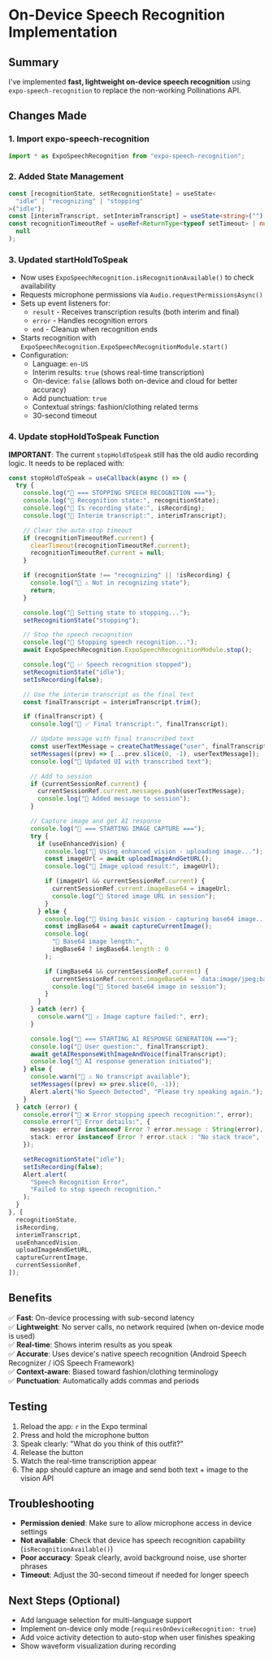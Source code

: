 # On-Device Speech Recognition Implementation

## Summary

I've implemented **fast, lightweight on-device speech recognition** using `expo-speech-recognition` to replace the non-working Pollinations API.

## Changes Made

### 1. Import expo-speech-recognition

```typescript
import * as ExpoSpeechRecognition from "expo-speech-recognition";
```

### 2. Added State Management

```typescript
const [recognitionState, setRecognitionState] = useState<
  "idle" | "recognizing" | "stopping"
>("idle");
const [interimTranscript, setInterimTranscript] = useState<string>("");
const recognitionTimeoutRef = useRef<ReturnType<typeof setTimeout> | null>(
  null
);
```

### 3. Updated startHoldToSpeak

- Now uses `ExpoSpeechRecognition.isRecognitionAvailable()` to check availability
- Requests microphone permissions via `Audio.requestPermissionsAsync()`
- Sets up event listeners for:
  - `result` - Receives transcription results (both interim and final)
  - `error` - Handles recognition errors
  - `end` - Cleanup when recognition ends
- Starts recognition with `ExpoSpeechRecognition.ExpoSpeechRecognitionModule.start()`
- Configuration:
  - Language: `en-US`
  - Interim results: `true` (shows real-time transcription)
  - On-device: `false` (allows both on-device and cloud for better accuracy)
  - Add punctuation: `true`
  - Contextual strings: fashion/clothing related terms
  - 30-second timeout

### 4. Update stopHoldToSpeak Function

**IMPORTANT**: The current `stopHoldToSpeak` still has the old audio recording logic. It needs to be replaced with:

```typescript
const stopHoldToSpeak = useCallback(async () => {
  try {
    console.log("🎤 === STOPPING SPEECH RECOGNITION ===");
    console.log("🎤 Recognition state:", recognitionState);
    console.log("🎤 Is recording state:", isRecording);
    console.log("🎤 Interim transcript:", interimTranscript);

    // Clear the auto-stop timeout
    if (recognitionTimeoutRef.current) {
      clearTimeout(recognitionTimeoutRef.current);
      recognitionTimeoutRef.current = null;
    }

    if (recognitionState !== "recognizing" || !isRecording) {
      console.log("🎤 ⚠️ Not in recognizing state");
      return;
    }

    console.log("🎤 Setting state to stopping...");
    setRecognitionState("stopping");

    // Stop the speech recognition
    console.log("🎤 Stopping speech recognition...");
    await ExpoSpeechRecognition.ExpoSpeechRecognitionModule.stop();

    console.log("🎤 ✅ Speech recognition stopped");
    setRecognitionState("idle");
    setIsRecording(false);

    // Use the interim transcript as the final text
    const finalTranscript = interimTranscript.trim();

    if (finalTranscript) {
      console.log("🎤 ✅ Final transcript:", finalTranscript);

      // Update message with final transcribed text
      const userTextMessage = createChatMessage("user", finalTranscript);
      setMessages((prev) => [...prev.slice(0, -1), userTextMessage]);
      console.log("🎤 Updated UI with transcribed text");

      // Add to session
      if (currentSessionRef.current) {
        currentSessionRef.current.messages.push(userTextMessage);
        console.log("🎤 Added message to session");
      }

      // Capture image and get AI response
      console.log("🎤 === STARTING IMAGE CAPTURE ===");
      try {
        if (useEnhancedVision) {
          console.log("🎤 Using enhanced vision - uploading image...");
          const imageUrl = await uploadImageAndGetURL();
          console.log("🎤 Image upload result:", imageUrl);

          if (imageUrl && currentSessionRef.current) {
            currentSessionRef.current.imageBase64 = imageUrl;
            console.log("🎤 Stored image URL in session");
          }
        } else {
          console.log("🎤 Using basic vision - capturing base64 image...");
          const imgBase64 = await captureCurrentImage();
          console.log(
            "🎤 Base64 image length:",
            imgBase64 ? imgBase64.length : 0
          );

          if (imgBase64 && currentSessionRef.current) {
            currentSessionRef.current.imageBase64 = `data:image/jpeg;base64,${imgBase64}`;
            console.log("🎤 Stored base64 image in session");
          }
        }
      } catch (err) {
        console.warn("🎤 ⚠️ Image capture failed:", err);
      }

      console.log("🎤 === STARTING AI RESPONSE GENERATION ===");
      console.log("🎤 User question:", finalTranscript);
      await getAIResponseWithImageAndVoice(finalTranscript);
      console.log("🎤 AI response generation initiated");
    } else {
      console.warn("🎤 ⚠️ No transcript available");
      setMessages((prev) => prev.slice(0, -1));
      Alert.alert("No Speech Detected", "Please try speaking again.");
    }
  } catch (error) {
    console.error("🎤 ❌ Error stopping speech recognition:", error);
    console.error("🎤 Error details:", {
      message: error instanceof Error ? error.message : String(error),
      stack: error instanceof Error ? error.stack : "No stack trace",
    });

    setRecognitionState("idle");
    setIsRecording(false);
    Alert.alert(
      "Speech Recognition Error",
      "Failed to stop speech recognition."
    );
  }
}, [
  recognitionState,
  isRecording,
  interimTranscript,
  useEnhancedVision,
  uploadImageAndGetURL,
  captureCurrentImage,
  currentSessionRef,
]);
```

## Benefits

✅ **Fast**: On-device processing with sub-second latency  
✅ **Lightweight**: No server calls, no network required (when on-device mode is used)  
✅ **Real-time**: Shows interim results as you speak  
✅ **Accurate**: Uses device's native speech recognition (Android Speech Recognizer / iOS Speech Framework)  
✅ **Context-aware**: Biased toward fashion/clothing terminology  
✅ **Punctuation**: Automatically adds commas and periods

## Testing

1. Reload the app: `r` in the Expo terminal
2. Press and hold the microphone button
3. Speak clearly: "What do you think of this outfit?"
4. Release the button
5. Watch the real-time transcription appear
6. The app should capture an image and send both text + image to the vision API

## Troubleshooting

- **Permission denied**: Make sure to allow microphone access in device settings
- **Not available**: Check that device has speech recognition capability (`isRecognitionAvailable()`)
- **Poor accuracy**: Speak clearly, avoid background noise, use shorter phrases
- **Timeout**: Adjust the 30-second timeout if needed for longer speech

## Next Steps (Optional)

- Add language selection for multi-language support
- Implement on-device only mode (`requiresOnDeviceRecognition: true`)
- Add voice activity detection to auto-stop when user finishes speaking
- Show waveform visualization during recording
